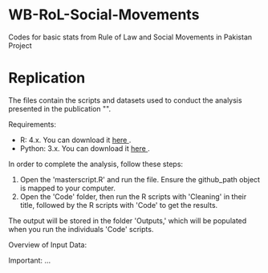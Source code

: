 # WB-RoL-Social-Movements

Codes for basic stats from Rule of Law and Social Movements in Pakistan Project 

# Replication

The files contain the scripts and datasets used to conduct the analysis presented in the publication "". 

Requirements: 
* R: 4.x. You can download it <a href="https://cran.r-project.org/bin/windows/base/"> here </a>.
* Python: 3.x. You can download it <a href="https://www.python.org/downloads/"> here </a>.

In order to complete the analysis, follow these steps: 
1. Open the 'masterscript.R' and run the file. Ensure the github_path object is mapped to your computer. 
2. Open the 'Code' folder, then run the R scripts with 'Cleaning' in their title, followed by the R scripts with 'Code' to get the results. 

The output will be stored in the folder 'Outputs,' which will be populated when you run the individuals 'Code' scripts. 

Overview of Input Data: 



Important: 
...
